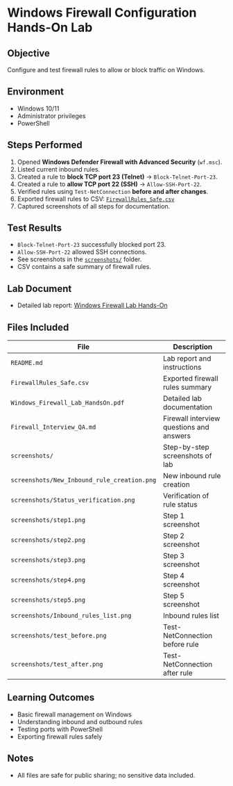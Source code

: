# Windows Firewall Configuration Hands-On Lab

## Objective
Configure and test firewall rules to allow or block traffic on Windows.

## Environment
- Windows 10/11
- Administrator privileges
- PowerShell

## Steps Performed
1. Opened **Windows Defender Firewall with Advanced Security** (`wf.msc`).
2. Listed current inbound rules.
3. Created a rule to **block TCP port 23 (Telnet)** → `Block-Telnet-Port-23`.
4. Created a rule to **allow TCP port 22 (SSH)** → `Allow-SSH-Port-22`.
5. Verified rules using `Test-NetConnection` **before and after changes**.
6. Exported firewall rules to CSV: [`FirewallRules_Safe.csv`](FirewallRules_Safe.csv)
7. Captured screenshots of all steps for documentation.

## Test Results
- `Block-Telnet-Port-23` successfully blocked port 23.
- `Allow-SSH-Port-22` allowed SSH connections.
- See screenshots in the [`screenshots/`](screenshots/) folder.
- CSV contains a safe summary of firewall rules.

## Lab Document
- Detailed lab report: [Windows Firewall Lab Hands-On](https://docs.google.com/document/d/11YuoZIjO-fHK5oyf3-ywK8f31OY_b-YxQYR4MG9-spg/view)

## Files Included
| File | Description |
|------|-------------|
| `README.md` | Lab report and instructions |
| `FirewallRules_Safe.csv` | Exported firewall rules summary |
| `Windows_Firewall_Lab_HandsOn.pdf` | Detailed lab documentation |
| `Firewall_Interview_QA.md` | Firewall interview questions and answers |
| `screenshots/` | Step-by-step screenshots of lab |
| `screenshots/New_Inbound_rule_creation.png` | New inbound rule creation |
| `screenshots/Status_verification.png` | Verification of rule status |
| `screenshots/step1.png` | Step 1 screenshot |
| `screenshots/step2.png` | Step 2 screenshot |
| `screenshots/step3.png` | Step 3 screenshot |
| `screenshots/step4.png` | Step 4 screenshot |
| `screenshots/step5.png` | Step 5 screenshot |
| `screenshots/Inbound_rules_list.png` | Inbound rules list |
| `screenshots/test_before.png` | Test-NetConnection before rule |
| `screenshots/test_after.png` | Test-NetConnection after rule |

## Learning Outcomes
- Basic firewall management on Windows
- Understanding inbound and outbound rules
- Testing ports with PowerShell
- Exporting firewall rules safely

## Notes
- All files are safe for public sharing; no sensitive data included.
